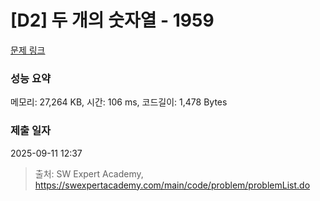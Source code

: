 # [D2] 두 개의 숫자열 - 1959 

[문제 링크](https://swexpertacademy.com/main/code/problem/problemDetail.do?contestProbId=AV5PpoFaAS4DFAUq) 

### 성능 요약

메모리: 27,264 KB, 시간: 106 ms, 코드길이: 1,478 Bytes

### 제출 일자

2025-09-11 12:37



> 출처: SW Expert Academy, https://swexpertacademy.com/main/code/problem/problemList.do